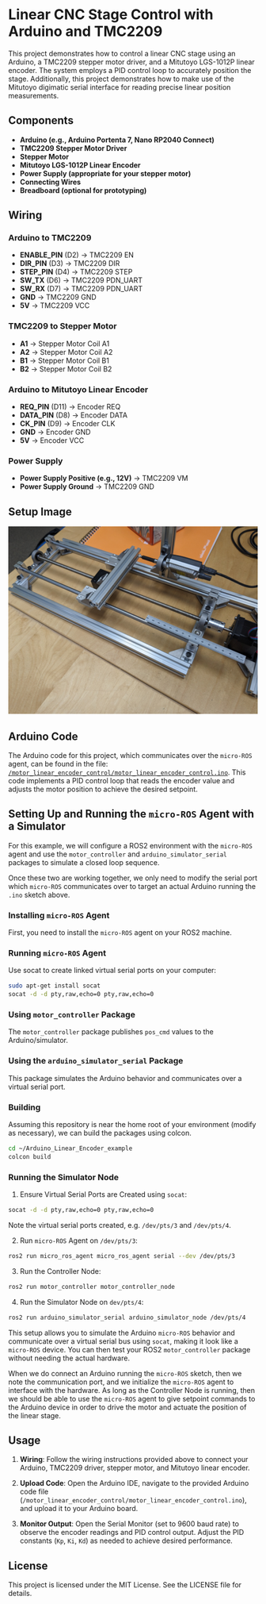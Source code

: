 # Linear CNC Stage Control with Arduino and TMC2209

This project demonstrates how to control a linear CNC stage using an Arduino, a TMC2209 stepper motor driver, and a Mitutoyo LGS-1012P linear encoder. The system employs a PID control loop to accurately position the stage. Additionally, this project demonstrates how to make use of the Mitutoyo digimatic serial interface for reading precise linear position measurements.

## Components

- **Arduino (e.g., Arduino Portenta 7, Nano RP2040 Connect)**
- **TMC2209 Stepper Motor Driver**
- **Stepper Motor**
- **Mitutoyo LGS-1012P Linear Encoder**
- **Power Supply (appropriate for your stepper motor)**
- **Connecting Wires**
- **Breadboard (optional for prototyping)**

## Wiring

### Arduino to TMC2209
- **ENABLE_PIN** (D2) -> TMC2209 EN
- **DIR_PIN** (D3) -> TMC2209 DIR
- **STEP_PIN** (D4) -> TMC2209 STEP
- **SW_TX** (D6) -> TMC2209 PDN_UART
- **SW_RX** (D7) -> TMC2209 PDN_UART
- **GND** -> TMC2209 GND
- **5V** -> TMC2209 VCC

### TMC2209 to Stepper Motor
- **A1** -> Stepper Motor Coil A1
- **A2** -> Stepper Motor Coil A2
- **B1** -> Stepper Motor Coil B1
- **B2** -> Stepper Motor Coil B2

### Arduino to Mitutoyo Linear Encoder
- **REQ_PIN** (D11) -> Encoder REQ
- **DATA_PIN** (D8) -> Encoder DATA
- **CK_PIN** (D9) -> Encoder CLK
- **GND** -> Encoder GND
- **5V** -> Encoder VCC

### Power Supply
- **Power Supply Positive (e.g., 12V)** -> TMC2209 VM
- **Power Supply Ground** -> TMC2209 GND

## Setup Image

![Motor Linear Encoder Setup](./pictures/motor_linear_encoder_setup.jpg)

## Arduino Code

The Arduino code for this project, which communicates over the `micro-ROS` agent, can be found in the file: [`/motor_linear_encoder_control/motor_linear_encoder_control.ino`](./motor_linear_encoder_control/motor_linear_encoder_control.ino). This code implements a PID control loop that reads the encoder value and adjusts the motor position to achieve the desired setpoint.

## Setting Up and Running the `micro-ROS` Agent with a Simulator

For this example, we will configure a ROS2 environment with the `micro-ROS` agent and use the `motor_controller` and `arduino_simulator_serial` packages to simulate a closed loop sequence.

Once these two are working together, we only need to modify the serial port which `micro-ROS` communicates over to target an actual Arduino running the `.ino` sketch above.

### Installing `micro-ROS` Agent

First, you need to install the `micro-ROS` agent on your ROS2 machine.

### Running `micro-ROS` Agent

Use socat to create linked virtual serial ports on your computer:

```bash
sudo apt-get install socat
socat -d -d pty,raw,echo=0 pty,raw,echo=0
```

### Using `motor_controller` Package

The `motor_controller` package publishes `pos_cmd` values to the Arduino/simulator.

### Using the `arduino_simulator_serial` Package

This package simulates the Arduino behavior and communicates over a virtual serial port.

### Building 

Assuming this repository is near the home root of your environment (modify as necessary), we can build the packages using colcon.

```bash
cd ~/Arduino_Linear_Encoder_example
colcon build
```

### Running the Simulator Node

1. Ensure Virtual Serial Ports are Created using `socat`:

```bash
socat -d -d pty,raw,echo=0 pty,raw,echo=0
```

Note the virtual serial ports created, e.g. `/dev/pts/3` and `/dev/pts/4`.

2. Run `micro-ROS` Agent on `/dev/pts/3`:

```bash
ros2 run micro_ros_agent micro_ros_agent serial --dev /dev/pts/3
```

3. Run the Controller Node:

```bash
ros2 run motor_controller motor_controller_node
```

4. Run the Simulator Node on `dev/pts/4`:

```bash
ros2 run arduino_simulator_serial arduino_simulator_node /dev/pts/4
```

This setup allows you to simulate the Arduino `micro-ROS` behavior and communicate over a virtual serial bus using `socat`, making it look like a `micro-ROS` device. You can then test your ROS2 `motor_controller` package without needing the actual hardware.

When we do connect an Arduino running the `micro-ROS` sketch, then we note the communication port, and we initialize the `micro-ROS` agent to interface with the hardware. As long as the Controller Node is running, then we should be able to use the `micro-ROS` agent to give setpoint commands to the Arduino device in order to drive the motor and actuate the position of the linear stage.

## Usage

1. **Wiring**: Follow the wiring instructions provided above to connect your Arduino, TMC2209 driver, stepper motor, and Mitutoyo linear encoder.

2. **Upload Code**: Open the Arduino IDE, navigate to the provided Arduino code file (`/motor_linear_encoder_control/motor_linear_encoder_control.ino`), and upload it to your Arduino board.

3. **Monitor Output**: Open the Serial Monitor (set to 9600 baud rate) to observe the encoder readings and PID control output. Adjust the PID constants (`Kp`, `Ki`, `Kd`) as needed to achieve desired performance.

## License

This project is licensed under the MIT License. See the LICENSE file for details.
